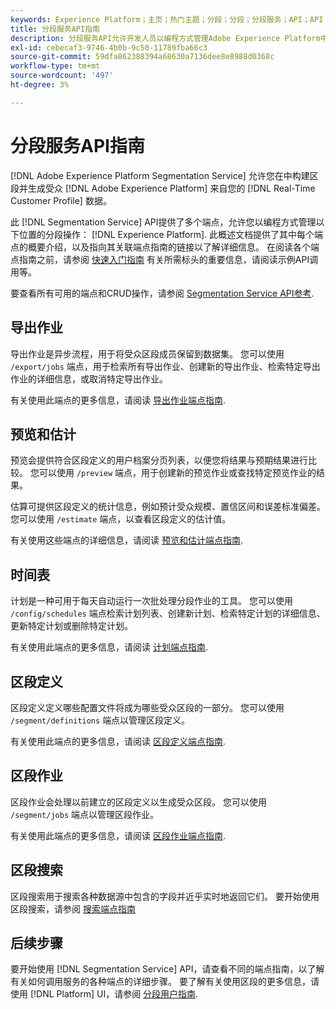```yaml
---
keywords: Experience Platform；主页；热门主题；分段；分段；分段服务；API；API；
title: 分段服务API指南
description: 分段服务API允许开发人员以编程方式管理Adobe Experience Platform中的分段操作。 参阅本指南，了解如何使用 API 执行关键操作。
exl-id: cebecaf3-9746-4b0b-9c50-11789fba66c3
source-git-commit: 59dfa862388394a68630a7136dee8e8988d0368c
workflow-type: tm+mt
source-wordcount: '497'
ht-degree: 3%

---
```


# 分段服务API指南

[!DNL Adobe Experience Platform Segmentation Service] 允许您在中构建区段并生成受众 [!DNL Adobe Experience Platform] 来自您的 [!DNL Real-Time Customer Profile] 数据。

此 [!DNL Segmentation Service] API提供了多个端点，允许您以编程方式管理以下位置的分段操作： [!DNL Experience Platform]. 此概述文档提供了其中每个端点的概要介绍，以及指向其关联端点指南的链接以了解详细信息。 在阅读各个端点指南之前，请参阅 [快速入门指南](./getting-started.md) 有关所需标头的重要信息，请阅读示例API调用等。

要查看所有可用的端点和CRUD操作，请参阅 [Segmentation Service API参考](https://www.adobe.io/experience-platform-apis/references/segmentation/).

<!-- ## Audiences

Audiences are a collection of people who share similar behaviors and/or characteristics. These can be generated either by using Platform or from external sources. You can use the `/audiences` endpoint to retrieve all audiences, create a new audience, retrieve details of a specific audience, update a specific audience, or delete a specific audience.

For more information on using this endpoint, please read the [audiences endpoint guide](./audiences.md). -->

## 导出作业

导出作业是异步流程，用于将受众区段成员保留到数据集。 您可以使用 `/export/jobs` 端点，用于检索所有导出作业、创建新的导出作业、检索特定导出作业的详细信息，或取消特定导出作业。

有关使用此端点的更多信息，请阅读 [导出作业端点指南](./export-jobs.md).

## 预览和估计

预览会提供符合区段定义的用户档案分页列表，以便您将结果与预期结果进行比较。 您可以使用 `/preview` 端点，用于创建新的预览作业或查找特定预览作业的结果。

估算可提供区段定义的统计信息，例如预计受众规模、置信区间和误差标准偏差。 您可以使用 `/estimate` 端点，以查看区段定义的估计值。

有关使用这些端点的详细信息，请阅读 [预览和估计端点指南](./previews-and-estimates.md).

## 时间表

计划是一种可用于每天自动运行一次批处理分段作业的工具。 您可以使用 `/config/schedules` 端点检索计划列表、创建新计划、检索特定计划的详细信息、更新特定计划或删除特定计划。

有关使用此端点的更多信息，请阅读 [计划端点指南](./schedules.md).

## 区段定义

区段定义定义哪些配置文件将成为哪些受众区段的一部分。 您可以使用 `/segment/definitions` 端点以管理区段定义。

有关使用此端点的更多信息，请阅读 [区段定义端点指南](./segment-definitions.md).

## 区段作业

区段作业会处理以前建立的区段定义以生成受众区段。 您可以使用 `/segment/jobs` 端点以管理区段作业。

有关使用此端点的更多信息，请阅读 [区段作业端点指南](./segment-jobs.md).

## 区段搜索

区段搜索用于搜索各种数据源中包含的字段并近乎实时地返回它们。 要开始使用区段搜索，请参阅 [搜索端点指南](segment-search.md)

## 后续步骤

要开始使用 [!DNL Segmentation Service] API，请查看不同的端点指南，以了解有关如何调用服务的各种端点的详细步骤。 要了解有关使用区段的更多信息，请使用 [!DNL Platform] UI，请参阅 [分段用户指南](../ui/overview.md).
